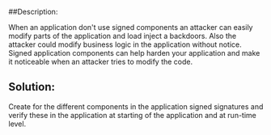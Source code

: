 ##Description:

When an application don't use signed components an attacker can easily modify parts
of the application and load inject a backdoors. Also the attacker could
modify business logic in the application without notice. Signed application
components can help harden your application and make it noticeable when an attacker tries to
modify the code.

## Solution:

Create for the different components in the application signed signatures and verify these in
the application at starting of the application and at run-time level.
